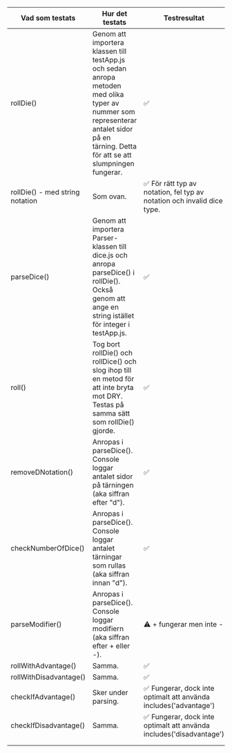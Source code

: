 | Vad som testats | Hur det testats | Testresultat |
| --------------- | --------------- | ------------ |
| rollDie()       | Genom att importera klassen till testApp.js och sedan anropa metoden med olika typer av nummer som representerar antalet sidor på en tärning. Detta för att se att slumpningen fungerar. | ✅ |
| rollDie() - med string notation | Som ovan. | ✅ För rätt typ av notation, fel typ av notation och invalid dice type. |
| parseDice()     | Genom att importera Parser-klassen till dice.js och anropa parseDice() i rollDie(). Också genom att ange en string istället för integer i testApp.js. | ✅ |
| roll()          | Tog bort rollDie() och rollDice() och slog ihop till en metod för att inte bryta mot DRY. Testas på samma sätt som rollDie() gjorde. | ✅ |
| removeDNotation() | Anropas i parseDice(). Console loggar antalet sidor på tärningen (aka siffran efter "d"). | ✅ |
| checkNumberOfDice() | Anropas i parseDice(). Console loggar antalet tärningar som rullas (aka siffran innan "d"). | ✅ |
| parseModifier() | Anropas i parseDice(). Console loggar modifiern (aka siffran efter + eller -). | ⚠️ + fungerar men inte - |
| rollWithAdvantage() | Samma.      | ✅ |
| rollWithDisadvantage() | Samma.   | ✅ |
| checkIfAdvantage() | Sker under parsing. | ✅ Fungerar, dock inte optimalt att använda includes('advantage') |
| checkIfDisadvantage() | Samma. | ✅ Fungerar, dock inte optimalt att använda includes('disadvantage') |
|                 |                 |              |
|                 |                 |              |